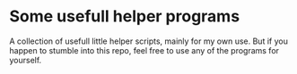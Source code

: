 # Some usefull helper programs
A collection of usefull little helper scripts, mainly for my own use. But if you happen to stumble into this repo, feel free to use any of the programs for yourself.
